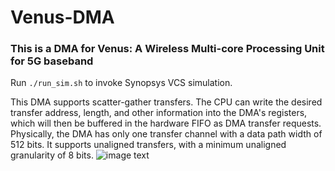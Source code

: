 # Venus-DMA
### This is a DMA for Venus: A Wireless Multi-core Processing Unit for 5G baseband

Run `./run_sim.sh` to invoke Synopsys VCS simulation.

This DMA supports scatter-gather transfers. The CPU can write the desired transfer address, length, and other information into the DMA's registers, which will then be buffered in the hardware FIFO as DMA transfer requests. Physically, the DMA has only one transfer channel with a data path width of 512 bits. It supports unaligned transfers, with a minimum unaligned granularity of 8 bits.
![image text](https://github.com/Qpicpicxxz/Venus-DMA/tree/main/data/dma.png "DBSCAN Performance Comparison")
